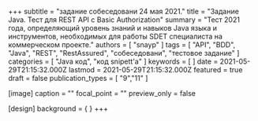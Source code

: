 +++
subtitle = "задание собеседовани 24 мая 2021."
title = "Задание Java. Тест для REST API с Basic Authorization"
summary = "Тест  2021 года, определяющий уровень знаний и навыков Java языка и инструментов, необходимых для работы SDET специалиста на коммерческом проекте."
authors = [ "snayp" ]
tags = [ "API", "BDD", "Java", "REST", "RestAssured", "собеседовани", "тестовое задание" ]
categories = [ "Java код", "код snipett'a" ]
keywords = [ ]
date = 2021-05-29T21:15:32.000Z
lastmod = 2021-05-29T21:15:32.000Z
featured = true
draft = false
publication_types = [ "9","11" ]

[image]
caption = ""
focal_point = ""
preview_only = false

[design]
background = { }
+++

